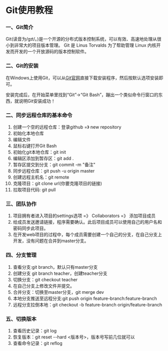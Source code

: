 # Git使用教程

### 一、Git简介

Git(读音为/gɪt/。)是一个开源的分布式版本控制系统，可以有效、高速地处理从很小到非常大的项目版本管理。 Git 是 Linus Torvalds 为了帮助管理 Linux 内核开发而开发的一个开放源码的版本控制软件。

### 二、Git的安装

 在Windows上使用Git，可以从[Git官网](https://git-scm.com/download/win)直接下载安装程序，然后按默认选项安装即可。

安装完成后，在开始菜单里找到“Git”->“Git Bash”，蹦出一个类似命令行窗口的东西，就说明Git安装成功！

### 二、同步远程仓库的基本命令
1. 创建一个空的远程仓库：登录github =》 new repository
2. 初始化本地仓库
3. 编辑文件
4. 鼠标右键打开Git Bash
5. 初始化git本地仓库：git init  
6. 编辑区添加到暂存区：git add .
7. 暂存区提交到分支：git commit -m "备注"
8. 同步远程仓库：git push -u origin master
9. 创建远程主机名：git remote
10. 克隆项目：git clone url(你要克隆项目的链接)
11. 拉取项目代码: git pull

### 三、团队协作

1. 项目拥有者进入项目的settings选项 =》 Collaborators =》 添加项目成员
2. 给成员发送邀请链接，程序需要确认。此后项目成员可以使用自己的用户名和密码同步此项目。
3. 在开发web项目的过程中，每个成员需要创建一个自己的分支，在自己分支上开发，没有问题在合并到master分支。

### 四、分支管理

1. 查看分支:git branch，默认只有master分支
2. 创建分支 git branch teacher，创建teacher分支
3. 切换分支：git checkout teacher 
4. 在自己分支上修改文件并提交。
5. 合并分支：切换至master分支，git merge dev
6. 本地分支推送至远程分支:git push origin feature-branch:feature-branch
7. 远程分支拉倒本地：git checkout -b feature-branch origin/feature-branch

### 五、切换版本

1. 查看历史记录：git log
2. 恢复版本：git reset --hard <版本号>，版本号写前几位就可以
3. 查看命令记录：git reflog


